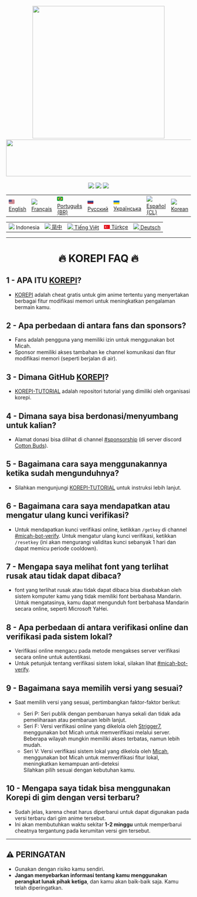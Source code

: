 <p align="center">
  <a href="#"><img width="360" height="360" src="https://media.discordapp.net/attachments/1033549666769449002/1107009612210765955/matches.png"></a>
  <a href="#"><img width="650" height="100" src="https://share.creavite.co/FBkHy3zbN4CgWCr0.gif"></a>
</p>

<p align="center">
	<a href="https://github.com/Korepi/keyauth-cpp-library/releases"><img src="https://img.shields.io/github/downloads/Korepi/keyauth-cpp-library/total.svg?style=for-the-badge&color=darkcyan"></a>
	<a href="https://github.com/Korepi/Korepi/graphs/contributors"><img src="https://img.shields.io/github/contributors/Korepi/Korepi?style=for-the-badge&color=darkcyan"></a>
	<a href="https://discord.gg/cottonbuds"><img src="https://img.shields.io/discord/440536354544156683?label=Discord&logo=discord&style=for-the-badge&color=darkviolet"></a>
</p>

<div align="center">
<table>
  <tr>
    <td valign="center"><a href="README.md"><img src="https://github.com/twitter/twemoji/blob/master/assets/svg/1f1fa-1f1f8.svg" width="16"/> English</td>
    <td valign="center"><a href="README_fr-fr.md"><img src="https://em-content.zobj.net/thumbs/160/twitter/154/flag-for-france_1f1eb-1f1f7.png" width="16"/> Français</td>
    <td valign="center"><a href="README_pt-br.md"><img src="https://github.com/twitter/twemoji/blob/master/assets/svg/1f1e7-1f1f7.svg" width="16"/> Português (BR)</td>
    <td valign="center"><a href="README_ru-ru.md"><img src="https://github.com/twitter/twemoji/blob/master/assets/svg/1f1f7-1f1fa.svg" width="16"/> Русский</a></td>
    <td valign="center"><a href="README_ua-ua.md"><img src="https://github.com/Andrew1397/Ukraine/blob/main/Flag_of_Ukraine.png" width="16"/> Українська</a></td>
    <td valign="center"><a href="README_es-cl.md"><img src="https://twemoji.maxcdn.com/v/13.0.0/svg/1f1e8-1f1f1.svg" width="16"/> Español (CL)</td>
    <td valign="center"><a href="README_ko-kr.md"><img src="https://upload.wikimedia.org/wikipedia/commons/thumb/0/09/Flag_of_South_Korea.svg/800px-Flag_of_South_Korea.svg.png?20230620164129" width="16"/> Korean</td>
  </tr>
</table>
</div>
<div align="center">
<table>
  <tr>
    <td valign="center"><img src="https://em-content.zobj.net/thumbs/120/twitter/351/flag-indonesia_1f1ee-1f1e9.png" width="16"/> Indonesia</td>
    <td valign="center"><a href="README_zh-cn.md"><img src="https://em-content.zobj.net/thumbs/120/twitter/351/flag-china_1f1e8-1f1f3.png" width="16"/> 简中</a></td> 
    <td valign="center"><a href="README_vi-vn.md"><img src="https://em-content.zobj.net/thumbs/120/twitter/351/flag-vietnam_1f1fb-1f1f3.png" width="16"/> Tiếng Việt </a></td>
    <td valign="center"><a href="README_tr-tr.md"><img src="https://raw.githubusercontent.com/hampusborgos/country-flags/ba2cf4101bf029d2ada26da2f95121de74581a4d/svg/tr.svg" width="16"/> Türkçe </a></td>
    <td valign="center"><a href="README_de-de.md"><img src="https://cdn.jsdelivr.net/gh/twitter/twemoji/assets/svg/1f1e9-1f1ea.svg" width="16"/> Deutsch</td>
  </tr>
</table>
</div>
	    
---
<div align="center">
  
# 🔥 KOREPI FAQ 🔥

</div>

## 1 - APA ITU [KOREPI](https://github.com/Korepi/Korepi)?

- [KOREPI](https://github.com/Korepi/Korepi) adalah cheat gratis untuk gim anime tertentu yang menyertakan berbagai fitur modifikasi memori untuk meningkatkan pengalaman bermain kamu.

## 2 - Apa perbedaan di antara fans dan sponsors?

- Fans adalah pengguna yang memiliki izin untuk menggunakan bot Micah.
- Sponsor memiliki akses tambahan ke channel komunikasi dan fitur modifikasi memori (seperti berjalan di air).

## 3 - Dimana GitHub [KOREPI](https://github.com/Korepi/Korepi)?

- [KOREPI-TUTORIAL](https://github.com/Korepi/Korepi-Tutorial) adalah repositori tutorial yang dimiliki oleh organisasi korepi.

## 4 - Dimana saya bisa berdonasi/menyumbang untuk kalian?

- Alamat donasi bisa dilihat di channel ⁠[#sponsorship](https://discord.com/channels/1069057220802781265/1097565269985071205) (di server discord [Cotton Buds](https://discord.gg/cottonbuds)).

## 5 - Bagaimana cara saya menggunakannya ketika sudah mengunduhnya?

- Silahkan mengunjungi [KOREPI-TUTORIAL](https://github.com/Korepi/Korepi-Tutorial) untuk instruksi lebih lanjut.

## 6 - Bagaimana cara saya mendapatkan atau mengatur ulang kunci verifikasi?

- Untuk mendapatkan kunci verifikasi online, ketikkan `/getkey` di channel ⁠[#micah-bot-verify](https://discord.com/channels/1069057220802781265/1109781322005741658). Untuk mengatur ulang kunci verifikasi, ketikkan `/resetkey` (ini akan mengurangi validitas kunci sebanyak 1 hari dan dapat memicu periode cooldown).

## 7 - Mengapa saya melihat font yang terlihat rusak atau tidak dapat dibaca?

- font yang terlihat rusak atau tidak dapat dibaca bisa disebabkan oleh sistem komputer kamu yang tidak memiliki font berbahasa Mandarin. Untuk mengatasinya, kamu dapat mengunduh font berbahasa Mandarin secara online, seperti Microsoft YaHei.

## 8 - Apa perbedaan di antara verifikasi online dan verifikasi pada sistem lokal?

- Verifikasi online mengacu pada metode mengakses server verifikasi secara online untuk autentikasi.
- Untuk petunjuk tentang verifikasi sistem lokal, silakan lihat [#micah-bot-verify](https://discord.com/channels/1069057220802781265/1109781322005741658).

## 9 - Bagaimana saya memilih versi yang sesuai?

- Saat memilih versi yang sesuai, pertimbangkan faktor-faktor berikut:

   + Seri P: Seri publik dengan pembaruan hanya sekali dan tidak ada pemeliharaan atau pembaruan lebih lanjut.
   + Seri F: Versi verifikasi online yang dikelola oleh [Strigger7](https://github.com/Strigger7), menggunakan bot Micah untuk memverifikasi melalui server. Beberapa wilayah mungkin memiliki akses terbatas, namun lebih mudah.
   + Seri V: Versi verifikasi sistem lokal yang dikelola oleh [Micah](https://github.com/Micah123321), menggunakan bot Micah untuk memverifikasi fitur lokal, meningkatkan kemampuan anti-deteksi<br> Silahkan pilih sesuai dengan kebutuhan kamu.

## 10 - Mengapa saya tidak bisa menggunakan Korepi di gim dengan versi terbaru?

- Sudah jelas, karena cheat harus diperbarui untuk dapat digunakan pada versi terbaru dari gim anime tersebut.
- Ini akan membutuhkan waktu sekitar **1-2 minggu** untuk memperbarui cheatnya tergantung pada kerumitan versi gim tersebut.

---

## ⚠️ PERINGATAN
- Gunakan dengan risiko kamu sendiri.
- **Jangan menyebarkan informasi tentang kamu menggunakan perangkat lunak pihak ketiga**, dan kamu akan baik-baik saja. Kamu telah diperingatkan.
